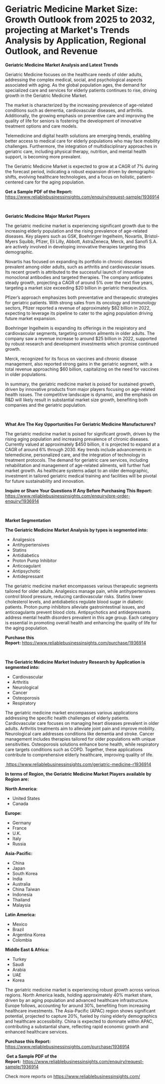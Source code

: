 <p><h1>Geriatric Medicine Market Size: Growth Outlook from 2025 to 2032, projecting at Market's Trends Analysis by Application, Regional Outlook, and Revenue</h1></p><p><strong>Geriatric Medicine Market Analysis and Latest Trends</strong></p>
<p><p>Geriatric Medicine focuses on the healthcare needs of older adults, addressing the complex medical, social, and psychological aspects associated with aging. As the global population ages, the demand for specialized care and services for elderly patients continues to rise, driving growth in the Geriatric Medicine Market. </p><p>The market is characterized by the increasing prevalence of age-related conditions such as dementia, cardiovascular diseases, and arthritis. Additionally, the growing emphasis on preventive care and improving the quality of life for seniors is fostering the development of innovative treatment options and care models. </p><p>Telemedicine and digital health solutions are emerging trends, enabling better access to medical care for elderly populations who may face mobility challenges. Furthermore, the integration of multidisciplinary approaches in geriatric care, including physical therapy, nutrition, and mental health support, is becoming more prevalent.</p><p>The Geriatric Medicine Market is expected to grow at a CAGR of 7% during the forecast period, indicating a robust expansion driven by demographic shifts, evolving healthcare technologies, and a focus on holistic, patient-centered care for the aging population.</p></p>
<p><strong>Get a Sample PDF of the Report:&nbsp;</strong> <a href="https://www.reliablebusinessinsights.com/enquiry/request-sample/1936914?utm_campaign=2319&utm_medium=2&utm_source=Github&utm_content=ia&utm_term=03032025&utm_id=geriatric-medicine">https://www.reliablebusinessinsights.com/enquiry/request-sample/1936914</a></p>
<p>&nbsp;</p>
<p><strong>Geriatric Medicine Major Market Players</strong></p>
<p><p>The geriatric medicine market is experiencing significant growth due to the increasing elderly population and the rising prevalence of age-related diseases. Key players such as GSK, Boehringer Ingelheim, Novartis, Bristol-Myers Squibb, Pfizer, Eli Lilly, Abbott, AstraZeneca, Merck, and Sanofi S.A. are actively involved in developing innovative therapies targeting this demographic.</p><p>Novartis has focused on expanding its portfolio in chronic diseases prevalent among older adults, such as arthritis and cardiovascular issues. Its recent growth is attributed to the successful launch of innovative monoclonal antibodies and targeted therapies. The company anticipates steady growth, projecting a CAGR of around 5% over the next five years, targeting a market size exceeding $20 billion in geriatric therapeutics.</p><p>Pfizer’s approach emphasizes both preventative and therapeutic strategies for geriatric patients. With strong sales from its oncology and immunology sectors, Pfizer reported a revenue of approximately $82 billion in 2022, expecting to leverage its pipeline to cater to the aging population driving future market expansion.</p><p>Boehringer Ingelheim is expanding its offerings in the respiratory and cardiovascular segments, targeting common ailments in older adults. The company saw a revenue increase to around $25 billion in 2022, supported by robust research and development investments which promise continued growth.</p><p>Merck, recognized for its focus on vaccines and chronic disease management, also reported strong gains in the geriatric segment, with a total revenue approaching $60 billion, capitalizing on the need for vaccines in older populations.</p><p>In summary, the geriatric medicine market is poised for sustained growth, driven by innovative products from major players focusing on age-related health issues. The competitive landscape is dynamic, and the emphasis on R&D will likely result in substantial market size growth, benefiting both companies and the geriatric population.</p></p>
<p>&nbsp;</p>
<p><strong>What Are The Key Opportunities For Geriatric Medicine Manufacturers?</strong></p>
<p><p>The geriatric medicine market is poised for significant growth, driven by the rising aging population and increasing prevalence of chronic diseases. Currently valued at approximately $450 billion, it is projected to expand at a CAGR of around 6% through 2030. Key trends include advancements in telemedicine, personalized care, and the integration of technology in treatment protocols. The demand for geriatric care services, including rehabilitation and management of age-related ailments, will further fuel market growth. As healthcare systems adapt to an older demographic, investment in tailored geriatric medical training and facilities will be pivotal for future sustainability and innovation.</p></p>
<p><strong>Inquire or Share Your Questions If Any Before Purchasing This Report:</strong> <a href="https://www.reliablebusinessinsights.com/enquiry/pre-order-enquiry/1936914?utm_campaign=2319&utm_medium=2&utm_source=Github&utm_content=ia&utm_term=03032025&utm_id=geriatric-medicine">https://www.reliablebusinessinsights.com/enquiry/pre-order-enquiry/1936914</a></p>
<p>&nbsp;</p>
<p><strong>Market Segmentation</strong></p>
<p><strong>The Geriatric Medicine Market Analysis by types is segmented into:</strong></p>
<p><ul><li>Analgesics</li><li>Antihypertensives</li><li>Statins</li><li>Antidiabetics</li><li>Proton Pump Inhibitor</li><li>Anticoagulant</li><li>Antipsychotic</li><li>Antidepressant</li></ul></p>
<p><p>The geriatric medicine market encompasses various therapeutic segments tailored for older adults. Analgesics manage pain, while antihypertensives control blood pressure, reducing cardiovascular risks. Statins lower cholesterol levels, and antidiabetics regulate blood sugar in diabetic patients. Proton pump inhibitors alleviate gastrointestinal issues, and anticoagulants prevent blood clots. Antipsychotics and antidepressants address mental health disorders prevalent in this age group. Each category is essential in promoting overall health and enhancing the quality of life for the aging population.</p></p>
<p><strong>Purchase this Report:&nbsp;</strong><a href="https://www.reliablebusinessinsights.com/purchase/1936914?utm_campaign=2319&utm_medium=2&utm_source=Github&utm_content=ia&utm_term=03032025&utm_id=geriatric-medicine">https://www.reliablebusinessinsights.com/purchase/1936914</a></p>
<p>&nbsp;</p>
<p><strong>The Geriatric Medicine Market Industry Research by Application is segmented into:</strong></p>
<p><ul><li>Cardiovascular</li><li>Arthritis</li><li>Neurological</li><li>Cancer</li><li>Osteoporosis</li><li>Respiratory</li></ul></p>
<p><p>The geriatric medicine market encompasses various applications addressing the specific health challenges of elderly patients. Cardiovascular care focuses on managing heart diseases prevalent in older adults. Arthritis treatments aim to alleviate joint pain and improve mobility. Neurological care addresses conditions like dementia and stroke. Cancer management includes therapies tailored for older populations with unique sensitivities. Osteoporosis solutions enhance bone health, while respiratory care targets conditions such as COPD. Together, these applications contribute to comprehensive elderly healthcare, improving quality of life.</p></p>
<p><a href="https://www.reliablebusinessinsights.com/geriatric-medicine-r1936914?utm_campaign=2319&utm_medium=2&utm_source=Github&utm_content=ia&utm_term=03032025&utm_id=geriatric-medicine">&nbsp;https://www.reliablebusinessinsights.com/geriatric-medicine-r1936914</a></p>
<p><strong>In terms of Region, the Geriatric Medicine Market Players available by Region are:</strong></p>
<p>
    <p> <strong> North America: </strong>
        <ul>
            <li>United States</li>
            <li>Canada</li>
        </ul>
        </p> 
    <p> <strong> Europe: </strong>
        <ul>
            <li>Germany</li>
            <li>France</li>
            <li>U.K.</li>
            <li>Italy</li>
            <li>Russia</li>
        </ul>
        </p> 
    <p> <strong> Asia-Pacific: </strong>
        <ul>
            <li>China</li>
            <li>Japan</li>
            <li>South Korea</li>
            <li>India</li>
            <li>Australia</li>
            <li>China Taiwan</li>
            <li>Indonesia</li>
            <li>Thailand</li>
            <li>Malaysia</li>
        </ul>
        </p> 
    <p> <strong> Latin America: </strong>
        <ul>
            <li>Mexico</li>
            <li>Brazil</li>
            <li>Argentina Korea</li>
            <li>Colombia</li>
        </ul>
        </p> 
    <p> <strong> Middle East & Africa: </strong>
        <ul>
            <li>Turkey</li>
            <li>Saudi</li>
            <li>Arabia</li>
            <li>UAE</li>
            <li>Korea</li>
        </ul>
    </p>
    </p>
<p><p>The geriatric medicine market is experiencing robust growth across various regions. North America leads, holding approximately 40% market share, driven by an aging population and advanced healthcare infrastructure. Europe follows, accounting for around 30%, benefiting from increasing healthcare investments. The Asia-Pacific (APAC) region shows significant potential, projected to capture 20%, fueled by rising elderly demographics and healthcare accessibility. China is expected to dominate within APAC, contributing a substantial share, reflecting rapid economic growth and enhanced healthcare services.</p></p>
<p><strong>Purchase this Report: </strong><a href="https://www.reliablebusinessinsights.com/purchase/1936914?utm_campaign=2319&utm_medium=2&utm_source=Github&utm_content=ia&utm_term=03032025&utm_id=geriatric-medicine">https://www.reliablebusinessinsights.com/purchase/1936914</a></p>
<p>&nbsp;<strong>Get a Sample PDF of the Report:&nbsp;&nbsp;</strong><a href="https://www.reliablebusinessinsights.com/enquiry/request-sample/1936914?utm_campaign=2319&utm_medium=2&utm_source=Github&utm_content=ia&utm_term=03032025&utm_id=geriatric-medicine">https://www.reliablebusinessinsights.com/enquiry/request-sample/1936914</a></p>
<p><strong></strong></p>
<p>Check more reports on <a href="https://www.reliablebusinessinsights.com/?utm_campaign=2319&utm_medium=2&utm_source=Github&utm_content=ia&utm_term=03032025&utm_id=geriatric-medicine">https://www.reliablebusinessinsights.com/</a></p>